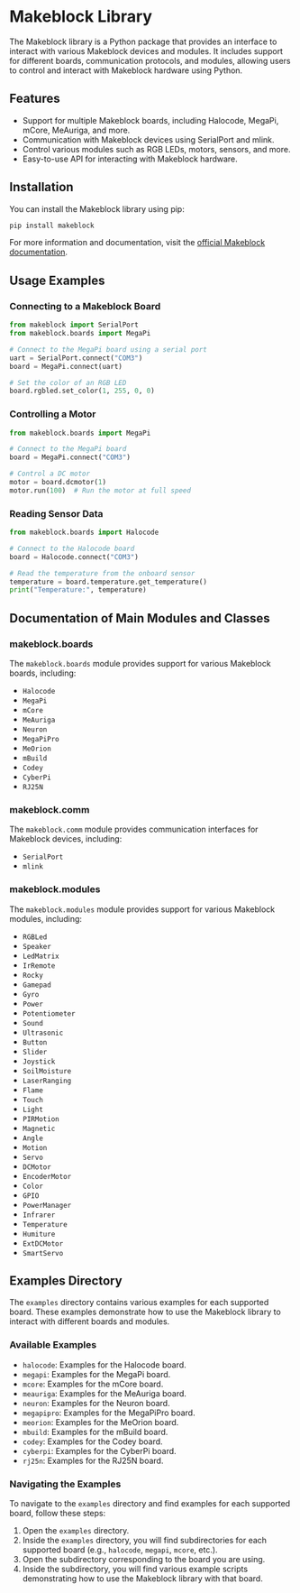# Makeblock Library

The Makeblock library is a Python package that provides an interface to interact with various Makeblock devices and modules. It includes support for different boards, communication protocols, and modules, allowing users to control and interact with Makeblock hardware using Python.

## Features

- Support for multiple Makeblock boards, including Halocode, MegaPi, mCore, MeAuriga, and more.
- Communication with Makeblock devices using SerialPort and mlink.
- Control various modules such as RGB LEDs, motors, sensors, and more.
- Easy-to-use API for interacting with Makeblock hardware.

## Installation

You can install the Makeblock library using pip:

```bash
pip install makeblock
```

For more information and documentation, visit the [official Makeblock documentation](https://makeblock.com).

## Usage Examples

### Connecting to a Makeblock Board

```python
from makeblock import SerialPort
from makeblock.boards import MegaPi

# Connect to the MegaPi board using a serial port
uart = SerialPort.connect("COM3")
board = MegaPi.connect(uart)

# Set the color of an RGB LED
board.rgbled.set_color(1, 255, 0, 0)
```

### Controlling a Motor

```python
from makeblock.boards import MegaPi

# Connect to the MegaPi board
board = MegaPi.connect("COM3")

# Control a DC motor
motor = board.dcmotor(1)
motor.run(100)  # Run the motor at full speed
```

### Reading Sensor Data

```python
from makeblock.boards import Halocode

# Connect to the Halocode board
board = Halocode.connect("COM3")

# Read the temperature from the onboard sensor
temperature = board.temperature.get_temperature()
print("Temperature:", temperature)
```

## Documentation of Main Modules and Classes

### makeblock.boards

The `makeblock.boards` module provides support for various Makeblock boards, including:

- `Halocode`
- `MegaPi`
- `mCore`
- `MeAuriga`
- `Neuron`
- `MegaPiPro`
- `MeOrion`
- `mBuild`
- `Codey`
- `CyberPi`
- `RJ25N`

### makeblock.comm

The `makeblock.comm` module provides communication interfaces for Makeblock devices, including:

- `SerialPort`
- `mlink`

### makeblock.modules

The `makeblock.modules` module provides support for various Makeblock modules, including:

- `RGBLed`
- `Speaker`
- `LedMatrix`
- `IrRemote`
- `Rocky`
- `Gamepad`
- `Gyro`
- `Power`
- `Potentiometer`
- `Sound`
- `Ultrasonic`
- `Button`
- `Slider`
- `Joystick`
- `SoilMoisture`
- `LaserRanging`
- `Flame`
- `Touch`
- `Light`
- `PIRMotion`
- `Magnetic`
- `Angle`
- `Motion`
- `Servo`
- `DCMotor`
- `EncoderMotor`
- `Color`
- `GPIO`
- `PowerManager`
- `Infrarer`
- `Temperature`
- `Humiture`
- `ExtDCMotor`
- `SmartServo`

## Examples Directory

The `examples` directory contains various examples for each supported board. These examples demonstrate how to use the Makeblock library to interact with different boards and modules.

### Available Examples

- `halocode`: Examples for the Halocode board.
- `megapi`: Examples for the MegaPi board.
- `mcore`: Examples for the mCore board.
- `meauriga`: Examples for the MeAuriga board.
- `neuron`: Examples for the Neuron board.
- `megapipro`: Examples for the MegaPiPro board.
- `meorion`: Examples for the MeOrion board.
- `mbuild`: Examples for the mBuild board.
- `codey`: Examples for the Codey board.
- `cyberpi`: Examples for the CyberPi board.
- `rj25n`: Examples for the RJ25N board.

### Navigating the Examples

To navigate to the `examples` directory and find examples for each supported board, follow these steps:

1. Open the `examples` directory.
2. Inside the `examples` directory, you will find subdirectories for each supported board (e.g., `halocode`, `megapi`, `mcore`, etc.).
3. Open the subdirectory corresponding to the board you are using.
4. Inside the subdirectory, you will find various example scripts demonstrating how to use the Makeblock library with that board.
